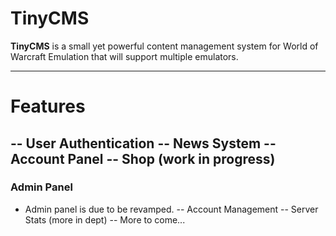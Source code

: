 # TinyCMS
**TinyCMS** is a small yet powerful content management system for World of Warcraft Emulation that will support multiple emulators.

------------
# Features 
-- User Authentication
-- News System
-- Account Panel
-- Shop (work in progress)
-- 

### Admin Panel
- Admin panel is due to be revamped.
-- Account Management
-- Server Stats (more in dept)
-- More to come...